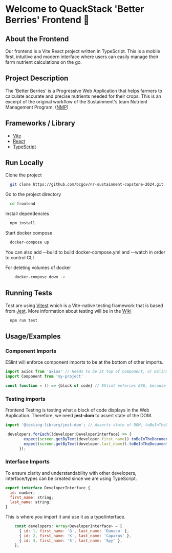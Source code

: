 # Welcome to QuackStack 'Better Berries' Frontend 🚀

## About the Frontend

Our frontend is a Vite React project written in TypeScript. This is a mobile first, intuitive and modern interface where users can easily manage their farm nutrient calculations on the go.

## Project Description

The 'Better Berries' is a Progressive Web Application that helps farmers to calculate accurate and precise nutrients needed for their crops.
This is an excerpt of the original workflow of the Sustainment's team Nutrient Management Program. ([NMP](https://nmp.apps.nrs.gov.bc.ca/))

## Frameworks / Library

- [Vite](https://vitejs.dev/)
- [React](https://react.dev/)
- [TypeScript](https://www.typescriptlang.org/)

## Run Locally

Clone the project

```bash
  git clone https://github.com/bcgov/nr-sustainment-capstone-2024.git
```

Go to the project directory

```bash
  cd frontend
```

Install dependencies

```bash
  npm install
```

Start docker compose

```bash
  docker-compose up
```

You can also add --build to build docker-compose.yml and --watch in order to control CLI

For deleting volumes of docker

```bash
    docker-compose down -v
```

## Running Tests

Test are using [Vitest](https://vitest.dev/) which is a Vite-native testing framework that is based from [Jest](https://jestjs.io/). More information about testing will be in the [Wiki](https://github.com/bcgov/nr-sustainment-capstone-2024/blob/main/README.md)

```bash
  npm run test
```

## Usage/Examples

### Component Imports

ESlint will enforce component imports to be at the bottom of other imports.

```javascript
import axios from 'axios' // Needs to be at top of Component, or ESlint will complain.
import Component from 'my-project'

const function = () => {block of code} // ESlint enforces ES6, because author loves ES6.
```

### Testing imports

Frontend Testing is testing what a block of code displays in the Web Application. Therefore, we need **jest-dom** to assert state of the DOM.

```javascript
import '@testing-library/jest-dom'; // Asserts state of DOM, toBeInTheDocument

 developers.forEach((developer:DeveloperInterface) => {
        expect(screen.getByText(developer.first_name)).toBeInTheDocument();
        expect(screen.getByText(developer.last_name)).toBeInTheDocument();
      });
```

### Interface Imports

To ensure clarity and understandability with other developers, interface/types can be created since we are using TypeScript.

```javascript
export interface DeveloperInterface {
  id: number;
  first_name: string;
  last_name: string;
}
```

This is where you import it and use it as a type/interface.

```javascript
    const developers: Array<DeveloperInterface> = [
      { id: 1, first_name: 'G', last_name: 'Damaso' },
      { id: 2, first_name: 'K', last_name: 'Caparas' },
      { id: 3, first_name: 'S', last_name: 'Spy' },
    ];
```
